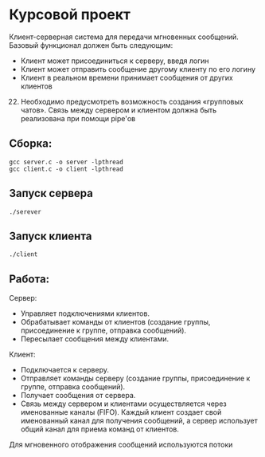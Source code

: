 # Курсовой проект

Клиент-серверная система для передачи мгновенных сообщений. Базовый функционал должен быть следующим:
- Клиент может присоединиться к серверу, введя логин
- Клиент может отправить сообщение другому клиенту по его логину
- Клиент в реальном времени принимает сообщения от других клиентов

22.	Необходимо предусмотреть возможность создания «групповых чатов». Связь между сервером и клиентом должна быть реализована при помощи pipe'ов


## Сборка:
```
gcc server.c -o server -lpthread
gcc client.c -o client -lpthread
```

## Запуск сервера
```
./serever
```
## Запуск клиента
```
./client
```

## Работа:

Сервер:
- Управляет подключениями клиентов.
- Обрабатывает команды от клиентов (создание группы, присоединение к группе, отправка сообщений).
- Пересылает сообщения между клиентами.

Клиент:
- Подключается к серверу.
- Отправляет команды серверу (создание группы, присоединение к группе, отправка сообщений).
- Получает сообщения от сервера.
- Связь между сервером и клиентами осуществляется через именованные каналы (FIFO). Каждый клиент создает свой именованный канал для получения сообщений, а сервер использует общий канал для приема команд от клиентов.

Для мгновенного отображения сообщений используются потоки
